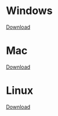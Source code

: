 # Windows
[Download](http://www.docs.peauproductions.com/MCC/MAPIR_Camera_Control.exe)

# Mac
[Download](http://www.docs.peauproductions.com/MCC/MAPIR_Camera_Control_MAC)

# Linux
[Download](http://www.docs.peauproductions.com/MCC/MAPIR_Camera_Control)

